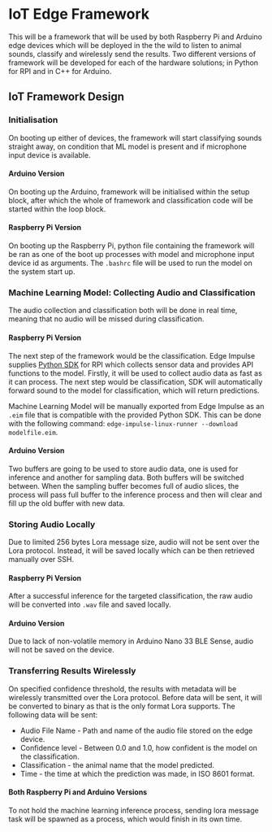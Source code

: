 # IoT Edge Framework

This will be a framework that will be used by both Raspberry Pi and Arduino edge devices
which will be deployed in the the wild to listen to animal sounds, classify and
wirelessly send the results. Two different versions of framework will be developed
for each of the hardware solutions; in Python for RPI and in C++ for Arduino.

## IoT Framework Design

### Initialisation

On booting up either of devices, the framework will start classifying sounds straight away,
on condition that ML model is present and if microphone input device is available.

#### Arduino Version

On booting up the Arduino, framework will be initialised within the setup block,
after which the whole of framework and classification code will be started within the loop block.

#### Raspberry Pi Version

On booting up the Raspberry Pi, python file containing the framework will be ran
as one of the boot up processes with model and microphone input device id as arguments.
The `.bashrc` file will be used to run the model on the system start up.

### Machine Learning Model: Collecting Audio and Classification

The audio collection and classification both will be done in real time, meaning that
no audio will be missed during classification.

#### Raspberry Pi Version

The next step of the framework would be the classification. Edge Impulse supplies
[Python SDK](https://github.com/edgeimpulse/linux-sdk-python) for RPI which collects
sensor data and provides API functions to the model. Firstly, it will be used
to collect audio data as fast as it can process. The next step would be classification,
SDK will automatically forward sound to the model for classification, which will
return predictions.

Machine Learning Model will be manually exported from Edge Impulse as an `.eim` file
that is compatible with the provided Python SDK. This can be done with the following command:
`edge-impulse-linux-runner --download modelfile.eim`.

#### Arduino Version

Two buffers are going to be used to store audio data, one is used for inference and another for
sampling data. Both buffers will be switched between. When the sampling buffer becomes full of audio slices,
the process will pass full buffer to the inference process and then will clear and fill up the old buffer with new data.

### Storing Audio Locally

Due to limited 256 bytes Lora message size, audio will not be sent over the Lora protocol.
Instead, it will be saved locally which can be then retrieved manually over SSH.

#### Raspberry Pi Version

After a successful inference for the targeted classification, the raw audio will be converted
into `.wav` file and saved locally.

#### Arduino Version

Due to lack of non-volatile memory in Arduino Nano 33 BLE Sense, audio will not be saved
on the device.

### Transferring Results Wirelessly

On specified confidence threshold, the results with metadata will be wirelessly transmitted
over the Lora protocol. Before data will be sent, it will be converted to binary
as that is the only format Lora supports. The following data will be sent:

* Audio File Name - Path and name of the audio file stored on the edge device.
* Confidence level - Between 0.0 and 1.0, how confident is the model on the classification.
* Classification - the animal name that the model predicted.
* Time - the time at which the prediction was made, in ISO 8601 format.

#### Both Raspberry Pi and Arduino Versions

To not hold the machine learning inference process, sending lora message task will be spawned as a process,
which would finish in its own time.
